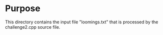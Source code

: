 # Purpose
This directory contains the input file "loomings.txt" that is processed by the challenge2.cpp source file.
